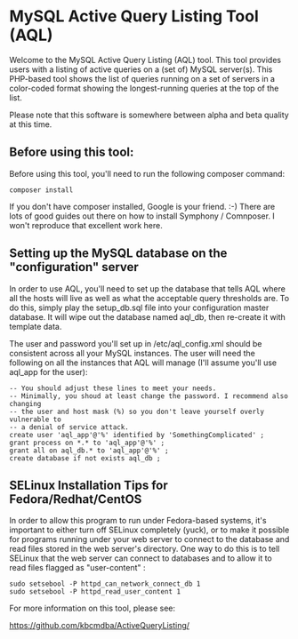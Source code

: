 # MySQL Active Query Listing Tool (AQL)

Welcome to the MySQL Active Query Listing (AQL) tool. This tool provides
users with a listing of active queries on a (set of) MySQL server(s). This
PHP-based tool shows the list of queries running on a set of servers in a
color-coded format showing the longest-running queries at the top of the
list.

Please note that this software is somewhere between alpha and beta quality at
this time.

## Before using this tool:

Before using this tool, you'll need to run the following composer command:

```
composer install
```

If you don't have composer installed, Google is your friend. :-) There are
lots of good guides out there  on how to install Symphony / Comnposer. I
won't reproduce that excellent work here.

## Setting up the MySQL database on the "configuration" server

In order to use AQL, you'll need to set up the database that tells AQL where
all the hosts will live as well as what the acceptable query thresholds are.
To do this, simply play the setup_db.sql file into your configuration master
database. It will wipe out the database named aql_db, then re-create it with
template data.

The user and password you'll set up in /etc/aql_config.xml should be consistent
across all your MySQL instances. The user will need the following on all the
instances that AQL will manage (I'll assume you'll use aql_app for the user):

```
-- You should adjust these lines to meet your needs.
-- Minimally, you shoud at least change the password. I recommend also changing
-- the user and host mask (%) so you don't leave yourself overly vulnerable to
-- a denial of service attack.
create user 'aql_app'@'%' identified by 'SomethingComplicated' ; 
grant process on *.* to 'aql_app'@'%' ;
grant all on aql_db.* to 'aql_app'@'%' ;
create database if not exists aql_db ;
```

## SELinux Installation Tips for Fedora/Redhat/CentOS

In order to allow this program to run under Fedora-based systems, it's
important to either turn off SELinux completely (yuck), or to make it possible
for programs running under your web server to connect to the database and read
files stored in the web server's directory. One way to do this is to tell
SELinux that the web server can connect to databases and to allow it to read
files flagged as "user-content" :

```
sudo setsebool -P httpd_can_network_connect_db 1
sudo setsebool -P httpd_read_user_content 1
```

For more information on this tool, please see:

https://github.com/kbcmdba/ActiveQueryListing/

